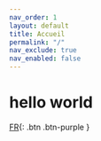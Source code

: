 ```yaml
---
nav_order: 1
layout: default
title: Accueil
permalink: "/"
nav_exclude: true
nav_enabled: false
---
```

# hello world

[FR](./fr/home){: .btn .btn-purple }
